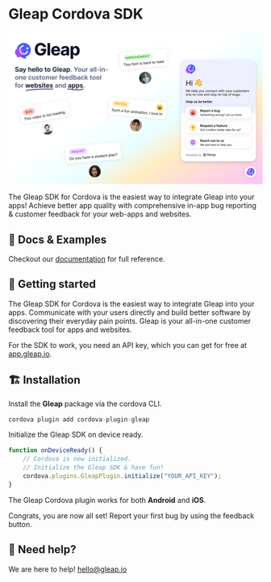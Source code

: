 # Gleap Cordova SDK

![Gleap Cordova SDK Intro](https://raw.githubusercontent.com/GleapSDK/Gleap-iOS-SDK/main/Resources/GleapHeaderImage.png)

The Gleap SDK for Cordova is the easiest way to integrate Gleap into your apps! Achieve better app quality with comprehensive in-app bug reporting & customer feedback for your web-apps and websites.

## 📖 Docs & Examples

Checkout our [documentation](https://www.gleap.io/docs/cordova) for full reference.

## 🚀 Getting started

The Gleap SDK for Cordova is the easiest way to integrate Gleap into your apps. Communicate with your users directly and build better software by discovering their everyday pain points. Gleap is your all-in-one customer feedback tool for apps and websites.

For the SDK to work, you need an API key, which you can get for free at [app.gleap.io](https://app.gleap.io).

## 🏗 Installation

Install the **Gleap** package via the cordova CLI.

```js
cordova plugin add cordova-plugin-gleap
```

Initialize the Gleap SDK on device ready.

```js
function onDeviceReady() {
    // Cordova is now initialized.
    // Initialize the Gleap SDK & have fun!
    cordova.plugins.GleapPlugin.initialize("YOUR_API_KEY");
}
```

The Gleap Cordova plugin works for both **Android** and **iOS**.

Congrats, you are now all set! Report your first bug by using the feedback button.

## 🤝 Need help?

We are here to help! hello@gleap.io
